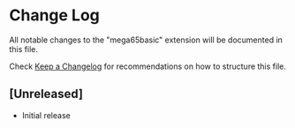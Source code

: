 # Change Log

All notable changes to the "mega65basic" extension will be documented in this file.

Check [Keep a Changelog](http://keepachangelog.com/) for recommendations on how to structure this file.

## [Unreleased]

- Initial release